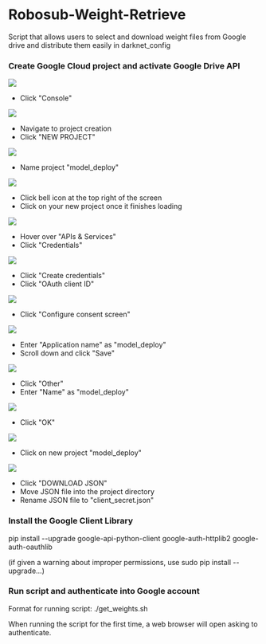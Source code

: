 # Robosub-Weight-Retrieve
Script that allows users to select and download weight files from Google drive and distribute them easily in darknet_config

### Create Google Cloud project and activate Google Drive API
![](readme_screenshots/screen_1.png)
- Click "Console"

![](readme_screenshots/screen_2.png)
- Navigate to project creation
- Click "NEW PROJECT"

![](readme_screenshots/screen_3.png)
- Name project "model_deploy"

![](readme_screenshots/screen_4.png)
- Click bell icon at the top right of the screen
- Click on your new project once it finishes loading

![](readme_screenshots/screen_5.png)
- Hover over "APIs & Services"
- Click "Credentials"

![](readme_screenshots/screen_6.png)
- Click "Create credentials"
- Click "OAuth client ID"

![](readme_screenshots/screen_7.png)
- Click "Configure consent screen"

![](readme_screenshots/screen_8.png)
- Enter "Application name" as "model_deploy"
- Scroll down and click "Save"

![](readme_screenshots/screen_9.png)
- Click "Other"
- Enter "Name" as "model_deploy"

![](readme_screenshots/screen_10.png)
- Click "OK"

![](readme_screenshots/screen_11.png)
- Click on new project "model_deploy"

![](readme_screenshots/screen_12.png)
- Click "DOWNLOAD JSON"
- Move JSON file into the project directory
- Rename JSON file to "client_secret.json"



### Install the Google Client Library
pip install --upgrade google-api-python-client google-auth-httplib2 google-auth-oauthlib

(if given a warning about improper permissions, use sudo pip install --upgrade...)


### Run script and authenticate into Google account
Format for running script:
./get_weights.sh <weight folder name>

When running the script for the first time, a web browser will open asking to authenticate.
